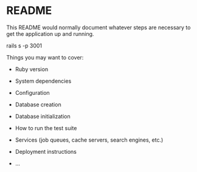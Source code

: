 # README

This README would normally document whatever steps are necessary to get the
application up and running.

rails s -p 3001

Things you may want to cover:

* Ruby version

* System dependencies

* Configuration

* Database creation

* Database initialization

* How to run the test suite

* Services (job queues, cache servers, search engines, etc.)

* Deployment instructions

* ...
